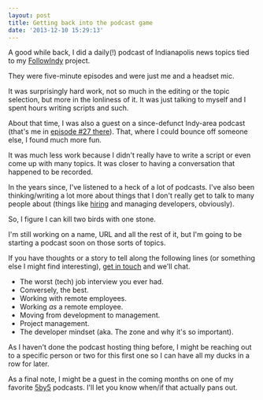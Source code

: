 ```yaml
---
layout: post
title: Getting back into the podcast game
date: '2013-12-10 15:29:13'
---
```


A good while back, I did a daily(!) podcast of Indianapolis news topics tied to my [FollowIndy](http://followindy.com) project.

They were five-minute episodes and were just me and a headset mic.

It was surprisingly hard work, not so much in the editing or the topic selection, but more in the lonliness of it. It was just talking to myself and I spent hours writing scripts and such.

About that time, I was also a guest on a since-defunct Indy-area podcast (that's me in [episode #27 there](http://www.podbean.com/podcast-detail?pid=97728)). That, where I could bounce off someone else, I found much more fun.

It was much less work because I didn't really have to write a script or even come up with many topics. It was closer to having a conversation that happened to be recorded.

In the years since, I've listened to a heck of a lot of podcasts. I've also been thinking/writing a lot more about things that I don't really get to talk to many people about (things like [hiring](http://hiring.chrisvannoy.com) and managing developers, obviously).

So, I figure I can kill two birds with one stone.

I'm still working on a name, URL and all the rest of it, but I'm going to be starting a podcast soon on those sorts of topics. 

If you have thoughts or a story to tell along the following lines (or something else I might find interesting), [get in touch](mailto:chris@chrisvannoy.com) and we'll chat.

* The worst (tech) job interview you ever had.
* Conversely, the best.
* Working with remote employees.
* Working _as_ a remote employee.
* Moving from development to management.
* Project management.
* The developer mindset (aka. The zone and why it's so important).

As I haven't done the podcast hosting thing before, I might be reaching out to a specific person or two for this first one so I can have all my ducks in a row for later.

As a final note, I might be a guest in the coming months on one of my favorite [5by5](http://www.5by5.tv) podcasts. I'll let you know when/if that actually pans out.
